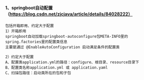 #### 1、springboot自动配置（https://blog.csdn.net/zjcjava/article/details/84028222）
    包括开箱即用、约定大于配置
    1）开箱即用
    springboot自动加载springboot-autoconfigure包META-INFO里的  spring.factories里的配置类信息
    主要是通过 @EnableAutoConfiguration 启动满足条件的配置类

    2）约定大于配置
    A、配置类application.yml的路径：configure、根目录、resource目录下
    B、配置类名称application.yml 或 application.yaml
    C、扫描包路径：启动类所在的包和子包




























